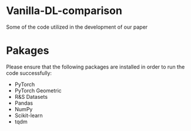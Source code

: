 # Vanilla-DL-comparison
Some of the code utilized in the development of our paper
# Pakages
Please ensure that the following packages are installed in order to run the code successfully:
- PyTorch
- PyTorch Geometric
- R&S Datasets
- Pandas
- NumPy
- Scikit-learn
- tqdm
